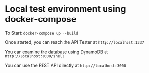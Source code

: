 # Local test environment using docker-compose

To Start: 
`docker-compose up --build`

Once started, you can reach the API Tester at `http://localhost:1337`

You can examine the database using DynamoDB at `http://localhost:8000/shell`

You can use the REST API directly at `http://localhost:3000`
